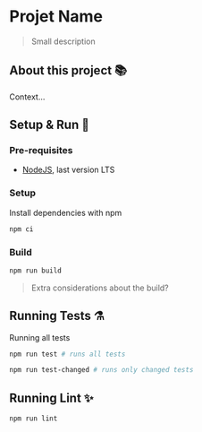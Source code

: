 # Projet Name

> Small description

## About this project 📚

Context...

## Setup & Run 🚀

### Pre-requisites

- [NodeJS](https://nodejs.org/en/), last version LTS

### Setup

Install dependencies with npm

```sh
npm ci
```

### Build

```sh
npm run build
```

> Extra considerations about the build?

## Running Tests ⚗️

Running all tests

```sh
npm run test # runs all tests
```

```sh
npm run test-changed # runs only changed tests
```

## Running Lint ✨

```sh
npm run lint
```